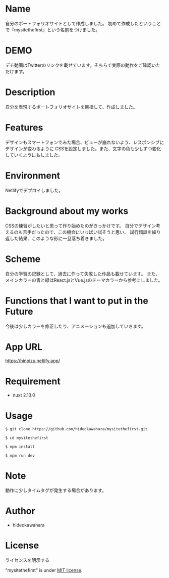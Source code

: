# Name
 
自分のポートフォリオサイトとして作成しました。
初めて作成したということで『mysitethefirst』という名前をつけました。

# DEMO
デモ動画はTwitterのリンクを載せています。そちらで実際の動作をご確認いただけます。

# Description

自分を表現するポートフォリオサイトを目指して、作成しました。

 
# Features
 
デザインもスマートフォンでみた場合、ビューが崩れないよう、レスポンシブにデザインが変わるように
CSSを設定しました。また、文字の色も少しずつ変化していくようにもしました。


# Environment

Netlifyでデプロイしました。


# Background about my works

CSSの練習がしたいと思って作り始めたのがきっかけです。
自分でデザイン考えるのも苦手だったので、この機会にいっぱい試そうと思い、
試行錯誤を繰り返した結果、このような形に一旦落ち着きました。


# Scheme

自分の学習の記録として、過去に作って失敗した作品も載せています。
また、メインカラーの青と緑はReact.jsとVue.jsのテーマカラーから参考にしました。

# Functions that I want to put in the Future
 
今後は少しカラーを修正したり、アニメーションも追加していきます。

# App URL
 https://hinoizu.netlify.app/

# Requirement
  
* nuxt 2.13.0

 
# Usage

`$ git clone https://github.com/hideokawahara/mysitethefirst.git`  

`$ cd mysitethefirst`

`$ npm install`

`$ npm run dev`


# Note
 
動作に少しタイムタグが発生する場合があります。
 
# Author
  
* hideokawahara

 
# License
ライセンスを明示する
 
"mysitethefirst" is under [MIT license](https://en.wikipedia.org/wiki/MIT_License).
